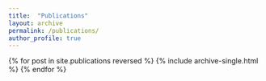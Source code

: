 ```yaml
---
title:  "Publications"
layout: archive
permalink: /publications/
author_profile: true
---
```



{% for post in site.publications reversed %}
  {% include archive-single.html %}
{% endfor %}




